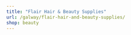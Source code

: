 ```yaml
---
title: "Flair Hair & Beauty Supplies"
url: /galway/flair-hair-and-beauty-supplies/
shop: beauty
---
```

